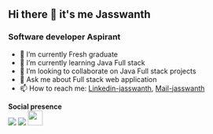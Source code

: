 ## Hi there 👋 it's me Jasswanth


### Software developer Aspirant
- 🔭 I’m currently Fresh graduate
- 🌱 I’m currently learning Java Full stack
- 👯 I’m looking to collaborate on Java Full stack projects
- 💬 Ask me about Full stack web application
- 📫 How to reach me: [Linkedin-jasswanth](https://www.linkedin.com/in/jasswanth-s), [Mail-jasswanth](jasswanth.24@gmail.com)

**Social presence**
<br/>
[<img src="https://img.shields.io/badge/Gmail-D14836?style=for-the-badge&logo=gmail&logoColor=white" >](jasswanth.24@gmail.com)
[<img src="https://img.shields.io/badge/-Hackerrank-2EC866?style=for-the-badge&logo=HackerRank&logoColor=white" >](https://www.hackerrank.com/profile/sjasswanth)
[<img src="https://img.shields.io/badge/LinkedIn-0077B5?style=for-the-badge&logo=linkedin&logoColor=white" height="30px" width="30px">](https://www.linkedin.com/in/jasswanth-s)
